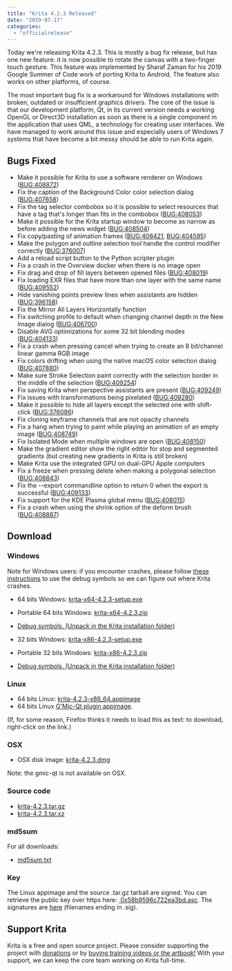 ```yaml
---
title: "Krita 4.2.3 Released"
date: "2019-07-17"
categories: 
  - "officialrelease"
---
```


Today we're releasing Krita 4.2.3. This is mostly a bug fix release, but has one new feature: it is now possible to rotate the canvas with a two-finger touch gesture. This feature was implemented by Sharaf Zaman for his 2019 Google Summer of Code work of porting Krita to Android. The feature also works on other platforms, of course.

The most important bug fix is a workaround for Windows installations with broken, outdated or insufficient graphics drivers. The core of the issue is that our development platform, Qt, in its current version needs a working OpenGL or Direct3D installation as soon as there is a single component in the application that uses QML, a technology for creating user interfaces. We have managed to work around this issue and especially users of Windows 7 systems that have become a bit messy should be able to run Krita again.

## Bugs Fixed

- Make it possible for Krita to use a software renderer on Windows ([BUG:408872](https://bugs.kde.org/show_bug.cgi?id=408872))
- Fix the caption of the Background Color color selection dialog ([BUG:407658](https://bugs.kde.org/show_bug.cgi?id=407658))
- Fix the tag selector combobox so it is possible to select resources that have a tag that's longer than fits in the combobox ([BUG:408053](https://bugs.kde.org/show_bug.cgi?id=408053))
- Make it possible for the Krita startup window to become as narrow as before adding the news widget ([BUG:408504](https://bugs.kde.org/show_bug.cgi?id=408504))
- Fix copy/pasting of animation frames ([BUG:408421](https://bugs.kde.org/show_bug.cgi?id=408421), [BUG:404595](https://bugs.kde.org/show_bug.cgi?id=404595))
- Make the polygon and outline selection tool handle the control modifier correctly ([BUG:376007](https://bugs.kde.org/show_bug.cgi?id=376007))
- Add a reload script button to the Python scripter plugin
- Fix a crash in the Overview docker when there is no image open
- Fix drag and drop of fill layers between opened files ([BUG:408019](https://bugs.kde.org/show_bug.cgi?id=408019))
- Fix loading EXR files that have more than one layer with the same name ([BUG:409552](https://bugs.kde.org/show_bug.cgi?id=409552))
- Hide vanishing points preview lines when assistants are hidden ([BUG:396158](https://bugs.kde.org/show_bug.cgi?id=396158))
- Fix the Mirror All Layers Horizontally function
- Fix switching profile to default when changing channel depth in the New Image dialog ([BUG:406700](https://bugs.kde.org/show_bug.cgi?id=406700))
- Disable AVG optimizations for some 32 bit blending modes ([BUG:404133](https://bugs.kde.org/show_bug.cgi?id=404133))
- Fix a crash when pressing cancel when trying to create an 8 bit/channel linear gamma RGB image
- Fix colors drifting when using the native macOS color selection dialog ([BUG:407880](https://bugs.kde.org/show_bug.cgi?id=407880))
- Make sure Stroke Selection paint correctly with the selection border in the middle of the selection ([BUG:409254](https://bugs.kde.org/show_bug.cgi?id=409254))
- Fix saving Krita when perspective assistants are present ([BUG:409249](https://bugs.kde.org/show_bug.cgi?id=409249))
- Fix issues with transformations being pixelated ([BUG:409280](https://bugs.kde.org/show_bug.cgi?id=409280))
- Make it possible to hide all layers except the selected one with shift-click ([BUG:376086](https://bugs.kde.org/show_bug.cgi?id=376086))
- Fix cloning keyframe channels that are not opacity channels
- Fix a hang when trying to paint while playing an animation of an empty image ([BUG:408749](https://bugs.kde.org/show_bug.cgi?id=408749))
- Fix Isolated Mode when multiple windows are open ([BUG:408150](https://bugs.kde.org/show_bug.cgi?id=408150))
- Make the gradient editor show the right editor for stop and segmented gradients (but creating new gradients in Krita is still broken)
- Make Krita use the integrated GPU on dual-GPU Apple computers
- Fix a freeze when pressing delete when making a polygonal selection ([BUG:408843](https://bugs.kde.org/show_bug.cgi?id=408843))
- Fix the --export commandline option to return 0 when the export is successful ([BUG:409133](https://bugs.kde.org/show_bug.cgi?id=409133))
- Fix support for the KDE Plasma global menu ([BUG:408015](https://bugs.kde.org/show_bug.cgi?id=408015))
- Fix a crash when using the shrink option of the deform brush ([BUG:408887](https://bugs.kde.org/show_bug.cgi?id=408887))

## Download

### Windows

Note for Windows users: if you encounter crashes, please follow [these instructions](https://docs.krita.org/en/reference_manual/dr_minw_debugger.html#dr-minw) to use the debug symbols so we can figure out where Krita crashes.

- 64 bits Windows: [krita-x64-4.2.3-setup.exe](https://download.kde.org/stable/krita/4.2.3/krita-x64-4.2.3-setup.exe)
- Portable 64 bits Windows: [krita-x64-4.2.3.zip](https://download.kde.org/stable/krita/4.2.3/krita-x64-4.2.3.zip)
- [Debug symbols. (Unpack in the Krita installation folder)](https://download.kde.org/stable/krita/4.2.3/krita-x64-4.2.3-dbg.zip)

- 32 bits Windows: [krita-x86-4.2.3-setup.exe](https://download.kde.org/stable/krita/4.2.3/krita-x86-4.2.3-setup.exe)
- Portable 32 bits Windows: [krita-x86-4.2.3.zip](https://download.kde.org/stable/krita/4.2.3/krita-x86-4.2.3.zip)
- [Debug symbols. (Unpack in the Krita installation folder)](https://download.kde.org/stable/krita/4.2.3/krita-x86-4.2.3-dbg.zip)

### Linux

- 64 bits Linux: [krita-4.2.3-x86\_64.appimage](https://download.kde.org/stable/krita/4.2.3/krita-4.2.3-x86_64.appimage)
- 64 bits Linux [G'Mic-Qt plugin appimage](https://download.kde.org/stable/krita/4.2.3/gmic_krita_qt-x86_64.appimage).

(If, for some reason, Firefox thinks it needs to load this as text: to download, right-click on the link.)

### OSX

- OSX disk image: [krita-4.2.3.dmg](https://download.kde.org/stable/krita/4.2.3/krita-4.2.3.dmg)

Note: the gmic-qt is not available on OSX.

### Source code

- [krita-4.2.3.tar.gz](https://download.kde.org/stable/krita/4.2.3/krita-4.2.3.tar.gz)
- [krita-4.2.3.tar.xz](https://download.kde.org/stable/krita/4.2.3/krita-4.2.3.tar.xz)

### md5sum

For all downloads:

- [md5sum.txt](https://download.kde.org/stable/krita/4.2.3/md5sum.txt)

### Key

The Linux appimage and the source .tar.gz tarball are signed. You can retrieve the public key over https here: [ 0x58b9596c722ea3bd.asc](https://share.kde.org/index.php/s/fJ99V5mZvuyD0z8). The signatures are [here](http://download.kde.org/unstable/krita/4.2.0-beta2/) (filenames ending in .sig).

## Support Krita

Krita is a free and open source project. Please consider supporting the project with [donations](https://krita.org/en/support-us/donations/) or by [buying training videos or the artbook!](https://krita.org/en/support-us/shop) With your support, we can keep the core team working on Krita full-time.
